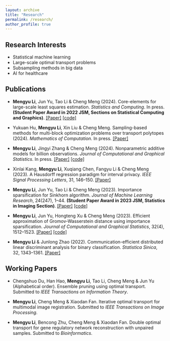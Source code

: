 ```yaml
---
layout: archive
title: "Research"
permalink: /research/
author_profile: true
---
```


Research Interests
------
* Statistical machine learning
* Large-scale optimal transport problems
* Subsampling methods in big data
* AI for healthcare

Publications
------
* **Mengyu Li**, Jun Yu, Tao Li & Cheng Meng (2024). Core-elements for large-scale least squares estimation. *Statistics and Computing*. In press.
**(Student Paper Award in 2022 JSM, Sections on Statistical Computing and Graphics)**.
[[Paper]](https://arxiv.org/abs/2206.10240) [[code]](https://github.com/Mengyu8042/Core-elements)

* Yukuan Hu, **Mengyu Li**, Xin Liu & Cheng Meng. Sampling-based methods for multi-block optimization problems over transport polytopes (2024). *Mathematics of Computation*. In press.
[[Paper]](https://www.ams.org/journals/mcom/0000-000-00/S0025-5718-2024-03989-3/)
  
* **Mengyu Li**, Jingyi Zhang & Cheng Meng (2024). Nonparametric additive models for billion observations. *Journal of Computational and Graphical Statistics*. In press.
[[Paper]](https://www.tandfonline.com/doi/full/10.1080/10618600.2024.2319684) [[code]](https://github.com/Mengyu8042/Core-NAM)

* Xinlai Kang, **Mengyu Li**, Xuqiang Chen, Fangyu Li & Cheng Meng (2023). A Hausdorff regression paradigm for interval privacy. *IEEE Signal Processing Letters*, 31, 146–150.
[[Paper]](https://ieeexplore.ieee.org/document/10365205)

* **Mengyu Li**, Jun Yu, Tao Li & Cheng Meng (2023). Importance sparsification for Sinkhorn algorithm. *Journal of Machine Learning Research*, 24(247), 1–44. 
**(Student Paper Award in 2023 JSM, Statistics in Imaging Section)**.
[[Paper]](https://www.jmlr.org/papers/volume24/22-1311/22-1311.pdf) [[code]](https://github.com/Mengyu8042/Spar-Sink)

* **Mengyu Li**, Jun Yu, Hongteng Xu & Cheng Meng (2023). Efficient approximation of Gromov-Wasserstein distance using importance sparsification. *Journal of Computational and Graphical Statistics*, 32(4), 1512–1523.
[[Paper]](https://doi.org/10.1080/10618600.2023.2165500) [[code]](https://github.com/Mengyu8042/Spar-GW)

* **Mengyu Li** & Junlong Zhao (2022). Communication-efficient distributed linear discriminant analysis for binary classification. *Statistica Sinica*, 32, 1343–1361.
[[Paper]](https://www3.stat.sinica.edu.tw/statistica/oldpdf/A32n308.pdf)

Working Papers
------
* Chengshuo Du, Han Hao, **Mengyu Li**, Tao Li, Cheng Meng & Jun Yu (Alphabetical order). Ensemble pruning using optimal transport. Submitted to *IEEE Transactions on Information Theory*.

* **Mengyu Li**, Cheng Meng & Xiaodan Fan. Iterative optimal transport for multimodal image registration. Submitted to *IEEE Transactions on Image Processing*. 

* **Mengyu Li**, Bencong Zhu, Cheng Meng & Xiaodan Fan. Double optimal transport for gene regulatory network reconstruction with unpaired samples. Submitted to *Bioinformatics*. 